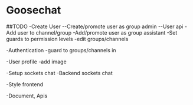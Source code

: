# Goosechat

##TODO
-Create User
--Create/promote user as group admin
--User api
-Add user to channel/group
-Add/promote user as group assistant
-Set guards to permission levels
-edit groups/channels


-Authentication
-guard to groups/channels in

-User profile
-add image

-Setup sockets chat
-Backend sockets chat

-Style frontend



-Document, Apis
